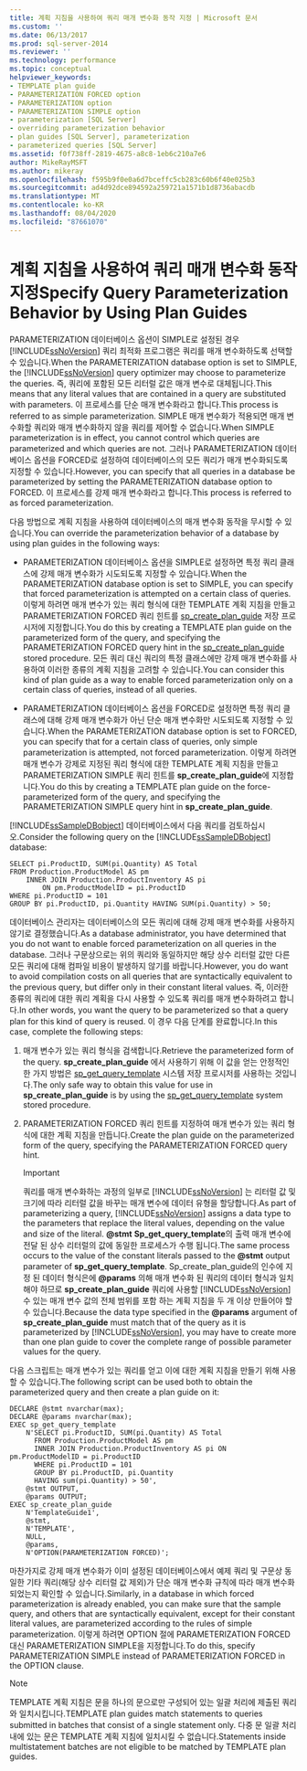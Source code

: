 ```yaml
---
title: 계획 지침을 사용하여 쿼리 매개 변수화 동작 지정 | Microsoft 문서
ms.custom: ''
ms.date: 06/13/2017
ms.prod: sql-server-2014
ms.reviewer: ''
ms.technology: performance
ms.topic: conceptual
helpviewer_keywords:
- TEMPLATE plan guide
- PARAMETERIZATION FORCED option
- PARAMETERIZATION option
- PARAMETERIZATION SIMPLE option
- parameterization [SQL Server]
- overriding parameterization behavior
- plan guides [SQL Server], parameterization
- parameterized queries [SQL Server]
ms.assetid: f0f738ff-2819-4675-a8c8-1eb6c210a7e6
author: MikeRayMSFT
ms.author: mikeray
ms.openlocfilehash: f595b9f0e0a6d7bceffc5cb283c60b6f40e025b3
ms.sourcegitcommit: ad4d92dce894592a259721a1571b1d8736abacdb
ms.translationtype: MT
ms.contentlocale: ko-KR
ms.lasthandoff: 08/04/2020
ms.locfileid: "87661070"
---
```

# <a name="specify-query-parameterization-behavior-by-using-plan-guides"></a><span data-ttu-id="fefa4-102">계획 지침을 사용하여 쿼리 매개 변수화 동작 지정</span><span class="sxs-lookup"><span data-stu-id="fefa4-102">Specify Query Parameterization Behavior by Using Plan Guides</span></span>
  <span data-ttu-id="fefa4-103">PARAMETERIZATION 데이터베이스 옵션이 SIMPLE로 설정된 경우 [!INCLUDE[ssNoVersion](../../includes/ssnoversion-md.md)] 쿼리 최적화 프로그램은 쿼리를 매개 변수화하도록 선택할 수 있습니다.</span><span class="sxs-lookup"><span data-stu-id="fefa4-103">When the PARAMETERIZATION database option is set to SIMPLE, the [!INCLUDE[ssNoVersion](../../includes/ssnoversion-md.md)] query optimizer may choose to parameterize the queries.</span></span> <span data-ttu-id="fefa4-104">즉, 쿼리에 포함된 모든 리터럴 값은 매개 변수로 대체됩니다.</span><span class="sxs-lookup"><span data-stu-id="fefa4-104">This means that any literal values that are contained in a query are substituted with parameters.</span></span> <span data-ttu-id="fefa4-105">이 프로세스를 단순 매개 변수화라고 합니다.</span><span class="sxs-lookup"><span data-stu-id="fefa4-105">This process is referred to as simple parameterization.</span></span> <span data-ttu-id="fefa4-106">SIMPLE 매개 변수화가 적용되면 매개 변수화할 쿼리와 매개 변수화하지 않을 쿼리를 제어할 수 없습니다.</span><span class="sxs-lookup"><span data-stu-id="fefa4-106">When SIMPLE parameterization is in effect, you cannot control which queries are parameterized and which queries are not.</span></span> <span data-ttu-id="fefa4-107">그러나 PARAMETERIZATION 데이터베이스 옵션을 FORCED로 설정하여 데이터베이스의 모든 쿼리가 매개 변수화되도록 지정할 수 있습니다.</span><span class="sxs-lookup"><span data-stu-id="fefa4-107">However, you can specify that all queries in a database be parameterized by setting the PARAMETERIZATION database option to FORCED.</span></span> <span data-ttu-id="fefa4-108">이 프로세스를 강제 매개 변수화라고 합니다.</span><span class="sxs-lookup"><span data-stu-id="fefa4-108">This process is referred to as forced parameterization.</span></span>  
  
 <span data-ttu-id="fefa4-109">다음 방법으로 계획 지침을 사용하여 데이터베이스의 매개 변수화 동작을 무시할 수 있습니다.</span><span class="sxs-lookup"><span data-stu-id="fefa4-109">You can override the parameterization behavior of a database by using plan guides in the following ways:</span></span>  
  
-   <span data-ttu-id="fefa4-110">PARAMETERIZATION 데이터베이스 옵션을 SIMPLE로 설정하면 특정 쿼리 클래스에 강제 매개 변수화가 시도되도록 지정할 수 있습니다.</span><span class="sxs-lookup"><span data-stu-id="fefa4-110">When the PARAMETERIZATION database option is set to SIMPLE, you can specify that forced parameterization is attempted on a certain class of queries.</span></span> <span data-ttu-id="fefa4-111">이렇게 하려면 매개 변수가 있는 쿼리 형식에 대한 TEMPLATE 계획 지침을 만들고 PARAMETERIZATION FORCED 쿼리 힌트를 [sp_create_plan_guide](/sql/relational-databases/system-stored-procedures/sp-create-plan-guide-transact-sql) 저장 프로시저에 지정합니다.</span><span class="sxs-lookup"><span data-stu-id="fefa4-111">You do this by creating a TEMPLATE plan guide on the parameterized form of the query, and specifying the PARAMETERIZATION FORCED query hint in the [sp_create_plan_guide](/sql/relational-databases/system-stored-procedures/sp-create-plan-guide-transact-sql) stored procedure.</span></span> <span data-ttu-id="fefa4-112">모든 쿼리 대신 쿼리의 특정 클래스에만 강제 매개 변수화를 사용하여 이러한 종류의 계획 지침을 고려할 수 있습니다.</span><span class="sxs-lookup"><span data-stu-id="fefa4-112">You can consider this kind of plan guide as a way to enable forced parameterization only on a certain class of queries, instead of all queries.</span></span>  
  
-   <span data-ttu-id="fefa4-113">PARAMETERIZATION 데이터베이스 옵션을 FORCED로 설정하면 특정 쿼리 클래스에 대해 강제 매개 변수화가 아닌 단순 매개 변수화만 시도되도록 지정할 수 있습니다.</span><span class="sxs-lookup"><span data-stu-id="fefa4-113">When the PARAMETERIZATION database option is set to FORCED, you can specify that for a certain class of queries, only simple parameterization is attempted, not forced parameterization.</span></span> <span data-ttu-id="fefa4-114">이렇게 하려면 매개 변수가 강제로 지정된 쿼리 형식에 대한 TEMPLATE 계획 지침을 만들고 PARAMETERIZATION SIMPLE 쿼리 힌트를 **sp_create_plan_guide**에 지정합니다.</span><span class="sxs-lookup"><span data-stu-id="fefa4-114">You do this by creating a TEMPLATE plan guide on the force-parameterized form of the query, and specifying the PARAMETERIZATION SIMPLE query hint in **sp_create_plan_guide**.</span></span>  
  
 <span data-ttu-id="fefa4-115">[!INCLUDE[ssSampleDBobject](../../includes/sssampledbobject-md.md)] 데이터베이스에서 다음 쿼리를 검토하십시오.</span><span class="sxs-lookup"><span data-stu-id="fefa4-115">Consider the following query on the [!INCLUDE[ssSampleDBobject](../../includes/sssampledbobject-md.md)] database:</span></span>  
  
```  
SELECT pi.ProductID, SUM(pi.Quantity) AS Total  
FROM Production.ProductModel AS pm   
    INNER JOIN Production.ProductInventory AS pi   
        ON pm.ProductModelID = pi.ProductID   
WHERE pi.ProductID = 101   
GROUP BY pi.ProductID, pi.Quantity HAVING SUM(pi.Quantity) > 50;  
```  
  
 <span data-ttu-id="fefa4-116">데이터베이스 관리자는 데이터베이스의 모든 쿼리에 대해 강제 매개 변수화를 사용하지 않기로 결정했습니다.</span><span class="sxs-lookup"><span data-stu-id="fefa4-116">As a database administrator, you have determined that you do not want to enable forced parameterization on all queries in the database.</span></span> <span data-ttu-id="fefa4-117">그러나 구문상으로는 위의 쿼리와 동일하지만 해당 상수 리터럴 값만 다른 모든 쿼리에 대해 컴파일 비용이 발생하지 않기를 바랍니다.</span><span class="sxs-lookup"><span data-stu-id="fefa4-117">However, you do want to avoid compilation costs on all queries that are syntactically equivalent to the previous query, but differ only in their constant literal values.</span></span> <span data-ttu-id="fefa4-118">즉, 이러한 종류의 쿼리에 대한 쿼리 계획을 다시 사용할 수 있도록 쿼리를 매개 변수화하려고 합니다.</span><span class="sxs-lookup"><span data-stu-id="fefa4-118">In other words, you want the query to be parameterized so that a query plan for this kind of query is reused.</span></span> <span data-ttu-id="fefa4-119">이 경우 다음 단계를 완료합니다.</span><span class="sxs-lookup"><span data-stu-id="fefa4-119">In this case, complete the following steps:</span></span>  
  
1.  <span data-ttu-id="fefa4-120">매개 변수가 있는 쿼리 형식을 검색합니다.</span><span class="sxs-lookup"><span data-stu-id="fefa4-120">Retrieve the parameterized form of the query.</span></span> <span data-ttu-id="fefa4-121">**sp_create_plan_guide** 에서 사용하기 위해 이 값을 얻는 안정적인 한 가지 방법은 [sp_get_query_template](/sql/relational-databases/system-stored-procedures/sp-get-query-template-transact-sql) 시스템 저장 프로시저를 사용하는 것입니다.</span><span class="sxs-lookup"><span data-stu-id="fefa4-121">The only safe way to obtain this value for use in **sp_create_plan_guide** is by using the [sp_get_query_template](/sql/relational-databases/system-stored-procedures/sp-get-query-template-transact-sql) system stored procedure.</span></span>  
  
2.  <span data-ttu-id="fefa4-122">PARAMETERIZATION FORCED 쿼리 힌트를 지정하여 매개 변수가 있는 쿼리 형식에 대한 계획 지침을 만듭니다.</span><span class="sxs-lookup"><span data-stu-id="fefa4-122">Create the plan guide on the parameterized form of the query, specifying the PARAMETERIZATION FORCED query hint.</span></span>  
  
    > [!IMPORTANT]  
    >  <span data-ttu-id="fefa4-123">쿼리를 매개 변수화하는 과정의 일부로 [!INCLUDE[ssNoVersion](../../includes/ssnoversion-md.md)] 는 리터럴 값 및 크기에 따라 리터럴 값을 바꾸는 매개 변수에 데이터 유형을 할당합니다.</span><span class="sxs-lookup"><span data-stu-id="fefa4-123">As part of parameterizing a query, [!INCLUDE[ssNoVersion](../../includes/ssnoversion-md.md)] assigns a data type to the parameters that replace the literal values, depending on the value and size of the literal.</span></span> <span data-ttu-id="fefa4-124">**@stmt** **Sp_get_query_template**의 출력 매개 변수에 전달 된 상수 리터럴의 값에 동일한 프로세스가 수행 됩니다.</span><span class="sxs-lookup"><span data-stu-id="fefa4-124">The same process occurs to the value of the constant literals passed to the **@stmt** output parameter of **sp_get_query_template**.</span></span> <span data-ttu-id="fefa4-125">Sp_create_plan_guide의 인수에 지정 된 데이터 형식은에 **@params** 의해 매개 변수화 된 쿼리의 데이터 형식과 일치 해야 하므로 **sp_create_plan_guide** 쿼리에 사용할 [!INCLUDE[ssNoVersion](../../includes/ssnoversion-md.md)] 수 있는 매개 변수 값의 전체 범위를 포함 하는 계획 지침을 두 개 이상 만들어야 할 수 있습니다.</span><span class="sxs-lookup"><span data-stu-id="fefa4-125">Because the data type specified in the **@params** argument of **sp_create_plan_guide** must match that of the query as it is parameterized by [!INCLUDE[ssNoVersion](../../includes/ssnoversion-md.md)], you may have to create more than one plan guide to cover the complete range of possible parameter values for the query.</span></span>  
  
 <span data-ttu-id="fefa4-126">다음 스크립트는 매개 변수가 있는 쿼리를 얻고 이에 대한 계획 지침을 만들기 위해 사용할 수 있습니다.</span><span class="sxs-lookup"><span data-stu-id="fefa4-126">The following script can be used both to obtain the parameterized query and then create a plan guide on it:</span></span>  
  
```  
DECLARE @stmt nvarchar(max);  
DECLARE @params nvarchar(max);  
EXEC sp_get_query_template   
    N'SELECT pi.ProductID, SUM(pi.Quantity) AS Total   
      FROM Production.ProductModel AS pm   
      INNER JOIN Production.ProductInventory AS pi ON pm.ProductModelID = pi.ProductID   
      WHERE pi.ProductID = 101   
      GROUP BY pi.ProductID, pi.Quantity   
      HAVING sum(pi.Quantity) > 50',  
    @stmt OUTPUT,   
    @params OUTPUT;  
EXEC sp_create_plan_guide   
    N'TemplateGuide1',   
    @stmt,   
    N'TEMPLATE',   
    NULL,   
    @params,   
    N'OPTION(PARAMETERIZATION FORCED)';  
```  
  
 <span data-ttu-id="fefa4-127">마찬가지로 강제 매개 변수화가 이미 설정된 데이터베이스에서 예제 쿼리 및 구문상 동일한 기타 쿼리(해당 상수 리터럴 값 제외)가 단순 매개 변수화 규칙에 따라 매개 변수화되었는지 확인할 수 있습니다.</span><span class="sxs-lookup"><span data-stu-id="fefa4-127">Similarly, in a database in which forced parameterization is already enabled, you can make sure that the sample query, and others that are syntactically equivalent, except for their constant literal values, are parameterized according to the rules of simple parameterization.</span></span> <span data-ttu-id="fefa4-128">이렇게 하려면 OPTION 절에 PARAMETERIZATION FORCED 대신 PARAMETERIZATION SIMPLE을 지정합니다.</span><span class="sxs-lookup"><span data-stu-id="fefa4-128">To do this, specify PARAMETERIZATION SIMPLE instead of PARAMETERIZATION FORCED in the OPTION clause.</span></span>  
  
> [!NOTE]  
>  <span data-ttu-id="fefa4-129">TEMPLATE 계획 지침은 문을 하나의 문으로만 구성되어 있는 일괄 처리에 제출된 쿼리와 일치시킵니다.</span><span class="sxs-lookup"><span data-stu-id="fefa4-129">TEMPLATE plan guides match statements to queries submitted in batches that consist of a single statement only.</span></span> <span data-ttu-id="fefa4-130">다중 문 일괄 처리 내에 있는 문은 TEMPLATE 계획 지침에 일치시킬 수 없습니다.</span><span class="sxs-lookup"><span data-stu-id="fefa4-130">Statements inside multistatement batches are not eligible to be matched by TEMPLATE plan guides.</span></span>  
  
  
